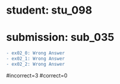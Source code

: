 # student: stu_098
# submission: sub_035

```diff
- ex02_0: Wrong Answer
- ex02_1: Wrong Answer
- ex02_2: Wrong Answer
```
#incorrect=3
#correct=0
